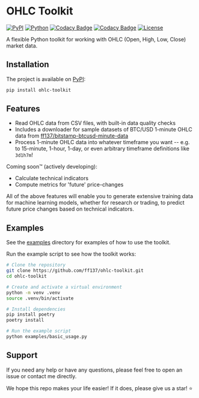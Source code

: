 # OHLC Toolkit

[![PyPI](https://img.shields.io/pypi/v/ohlc-toolkit)](https://pypi.org/project/ohlc-toolkit/)
[![Python](https://img.shields.io/pypi/pyversions/ohlc-toolkit.svg)](https://pypi.org/project/ohlc-toolkit/)
[![Codacy Badge](https://app.codacy.com/project/badge/Grade/0db6f73fe9bb4e8a8591055a6ea284f2)](https://app.codacy.com/gh/ff137/ohlc-toolkit/dashboard?utm_source=gh&utm_medium=referral&utm_content=&utm_campaign=Badge_grade)
[![Codacy Badge](https://app.codacy.com/project/badge/Coverage/0db6f73fe9bb4e8a8591055a6ea284f2)](https://app.codacy.com/gh/ff137/ohlc-toolkit/dashboard?utm_source=gh&utm_medium=referral&utm_content=&utm_campaign=Badge_coverage)
[![License](https://img.shields.io/badge/License-Apache%202.0-blue.svg)](https://opensource.org/licenses/Apache-2.0)

A flexible Python toolkit for working with OHLC (Open, High, Low, Close) market data.

## Installation

The project is available on [PyPI](https://pypi.org/project/ohlc-toolkit/):

```bash
pip install ohlc-toolkit
```

## Features

- Read OHLC data from CSV files, with built-in data quality checks
- Includes a downloader for sample datasets of BTC/USD 1-minute OHLC data from [ff137/bitstamp-btcusd-minute-data](https://github.com/ff137/bitstamp-btcusd-minute-data)
- Process 1-minute OHLC data into whatever timeframe you want -- e.g. to 15-minute, 1-hour, 1-day,
  or even arbitrary timeframe definitions like `3d1h7m`!

Coming soon™️ (actively developing):

- Calculate technical indicators
- Compute metrics for 'future' price-changes

All of the above features will enable you to generate extensive training data for machine learning models, whether for research or trading, to predict future price changes based on technical indicators.

## Examples

See the [examples](examples/README.md) directory for examples of how to use the toolkit.

Run the example script to see how the toolkit works:

```bash
# Clone the repository
git clone https://github.com/ff137/ohlc-toolkit.git
cd ohlc-toolkit

# Create and activate a virtual environment
python -m venv .venv
source .venv/bin/activate

# Install dependencies
pip install poetry
poetry install

# Run the example script
python examples/basic_usage.py
```

## Support

If you need any help or have any questions, please feel free to open an issue or contact me directly.

We hope this repo makes your life easier! If it does, please give us a star! ⭐
